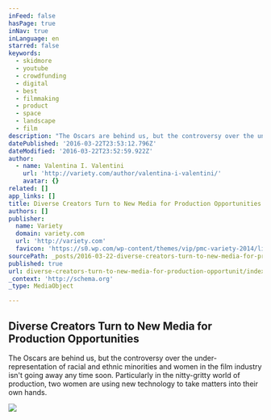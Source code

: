 ```yaml
---
inFeed: false
hasPage: true
inNav: true
inLanguage: en
starred: false
keywords:
  - skidmore
  - youtube
  - crowdfunding
  - digital
  - best
  - filmmaking
  - product
  - space
  - landscape
  - film
description: "The Oscars are behind us, but the controversy over the under-representation of racial and ethnic minorities and women in the film industry isn't going away any time soon. Particularly in the nitty-gritty world of production, two women are using new technology to take matters into their own hands."
datePublished: '2016-03-22T23:53:12.796Z'
dateModified: '2016-03-22T23:52:59.922Z'
author:
  - name: Valentina I. Valentini
    url: 'http://variety.com/author/valentina-i-valentini/'
    avatar: {}
related: []
app_links: []
title: Diverse Creators Turn to New Media for Production Opportunities
authors: []
publisher:
  name: Variety
  domain: variety.com
  url: 'http://variety.com'
  favicon: 'https://s0.wp.com/wp-content/themes/vip/pmc-variety-2014/library/images/icons/favicon.ico'
sourcePath: _posts/2016-03-22-diverse-creators-turn-to-new-media-for-production-opportunit.md
published: true
url: diverse-creators-turn-to-new-media-for-production-opportunit/index.html
_context: 'http://schema.org'
_type: MediaObject

---
```

<article style=""><h1>Diverse Creators Turn to New Media for Production Opportunities</h1><p>The Oscars are behind us, but the controversy over the under-representation of racial and ethnic minorities and women in the film industry isn't going away any time soon. Particularly in the nitty-gritty world of production, two women are using new technology to take matters into their own hands.</p><img src="https://pmcvariety.files.wordpress.com/2016/03/new-media-film-and-tv-production-opportunities.jpg?w=670&amp;h=377&amp;crop=1" /></article>